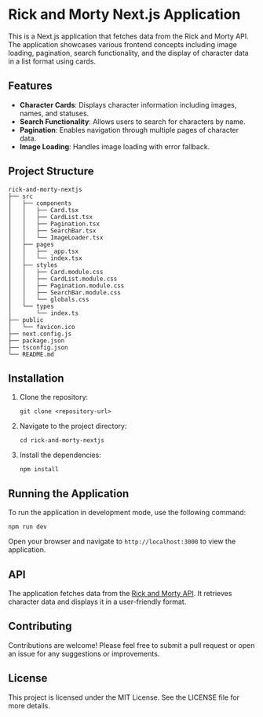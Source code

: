 # Rick and Morty Next.js Application

This is a Next.js application that fetches data from the Rick and Morty API. The application showcases various frontend concepts including image loading, pagination, search functionality, and the display of character data in a list format using cards.

## Features

- **Character Cards**: Displays character information including images, names, and statuses.
- **Search Functionality**: Allows users to search for characters by name.
- **Pagination**: Enables navigation through multiple pages of character data.
- **Image Loading**: Handles image loading with error fallback.

## Project Structure

```
rick-and-morty-nextjs
├── src
│   ├── components
│   │   ├── Card.tsx
│   │   ├── CardList.tsx
│   │   ├── Pagination.tsx
│   │   ├── SearchBar.tsx
│   │   └── ImageLoader.tsx
│   ├── pages
│   │   ├── _app.tsx
│   │   └── index.tsx
│   ├── styles
│   │   ├── Card.module.css
│   │   ├── CardList.module.css
│   │   ├── Pagination.module.css
│   │   ├── SearchBar.module.css
│   │   └── globals.css
│   └── types
│       └── index.ts
├── public
│   └── favicon.ico
├── next.config.js
├── package.json
├── tsconfig.json
└── README.md
```

## Installation

1. Clone the repository:
   ```
   git clone <repository-url>
   ```
2. Navigate to the project directory:
   ```
   cd rick-and-morty-nextjs
   ```
3. Install the dependencies:
   ```
   npm install
   ```

## Running the Application

To run the application in development mode, use the following command:
```
npm run dev
```
Open your browser and navigate to `http://localhost:3000` to view the application.

## API

The application fetches data from the [Rick and Morty API](https://rickandmortyapi.com/). It retrieves character data and displays it in a user-friendly format.

## Contributing

Contributions are welcome! Please feel free to submit a pull request or open an issue for any suggestions or improvements.

## License

This project is licensed under the MIT License. See the LICENSE file for more details.